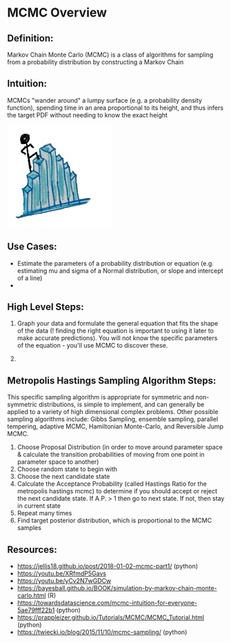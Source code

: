 # MCMC Overview

## Definition:
Markov Chain Monte Carlo (MCMC) is a class of algorithms for sampling from a probability distribution by constructing a Markov Chain

## Intuition:
MCMCs "wander around" a lumpy surface (e.g. a probability density function), spending time in an area proportional to its height, and thus infers the target PDF without needing to know the exact height

![This is an image of a person "wandering around" a lumpy surface (e.g. a probability density function)](mcmc_graphic.jpg)

## Use Cases:
- Estimate the parameters of a probability distribution or equation (e.g. estimating mu and sigma of a Normal distribution, or slope and intercept of a line)
- 

## High Level Steps:
1. Graph your data and formulate the general equation that fits the shape of the data (! finding the right equation is important to using it later to make accurate predictions). You will not know the specific parameters of the equation - you'll use MCMC to discover these.

2. 




## Metropolis Hastings Sampling Algorithm Steps:
This specific sampling algorithm is appropriate for symmetric and non-symmetric distributions, is simple to implement, and can generally be applied to a variety of high dimensional complex problems. Other possible sampling algorithms include: Gibbs Sampling, ensemble sampling, parallel tempering, adaptive MCMC, Hamiltonian Monte-Carlo, and Reversible Jump MCMC. 

1. Choose Proposal Distribution (in order to move around parameter space & calculate the transition probabilities of moving from one point in parameter space to another)
2. Choose random state to begin with
3. Choose the next candidate state
4. Calculate the Acceptance Probability (called Hastings Ratio for the metropolis hastings mcmc) to determine if you should accept or reject the next candidate state. If A.P. > 1 then go to next state. If not, then stay in current state
5. Repeat many times
6. Find target posterior distribution, which is proportional to the MCMC samples


## Resources:
- https://jellis18.github.io/post/2018-01-02-mcmc-part1/ (python)
- https://youtu.be/XRfmdP5Gavs
- https://youtu.be/yCv2N7wGDCw
- https://bayesball.github.io/BOOK/simulation-by-markov-chain-monte-carlo.html (R)
- https://towardsdatascience.com/mcmc-intuition-for-everyone-5ae79fff22b1 (python)
- https://prappleizer.github.io/Tutorials/MCMC/MCMC_Tutorial.html (python)
- https://twiecki.io/blog/2015/11/10/mcmc-sampling/ (python)
